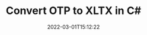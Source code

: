 ---
############################# Static ############################
layout: "auto-gen-conversion"
date: 2022-03-01T15:12:22
draft: false
otherformats: bmp doc docm docx dot dotm dotx epub gif ico jpeg jpg md odt ott pdf png psd rtf tex tif tiff txt xps
breadcrumb: OTP to XLTX in C#

############################# Head ############################
head_title: "OTP to XLTX Converter in C#"
head_description: "Convert OTP to XLTX in .NET using a few lines of code. Use the GroupDocs Document Conversion API to convert over 160 file formats."

############################# Header ############################
title: "Convert OTP to XLTX in C#"
description: "OTP to XLTX conversion with a few lines of .NET code"
bg_image: "https://cms.admin.containerize.com/templates/aspose/App_Themes/V3/images/bg/header1.png"
bg_overlay: false
button:
    enable: true

############################# SubMenu ############################
submenu:
    enable: true

    left:
        img_alt: "GroupDocs.Conversion for .NET"
        image: "https://cms.admin.containerize.com/templates/groupdocs/images/product-logos/90x90-noborder/groupdocs-conversion-net.png"
        product: "GroupDocs.Conversion"
        platform: ".NET"

    

############################# About ############################
about:
    enable: true
    title: "About GroupDocs.Conversion для .NET API"
    content: |
        [GroupDocs.Conversion for .NET](https://products.groupdocs.com/conversion/net/) can be used to convert Microsoft Word, Excel, PowerPoint, PDF, Visio and other formats. GroupDocs.Conversion is a standalone API that is suitable for back-end and internal systems where high performance is required. It does not depend on any software such as Microsoft or Open Office.
    

overview:
    enable: true
    content: |
        Convert your OTP files to XLTX in .NET easily. You can use just a couple of C# code lines in any platform of your choice like - Windows, Linux, macOS.
        You can try OTP to XLTX conversion for free and evaluate conversion results quality.
        Along with simple file conversion scenarios you can try more advanced options for loading source OTP file and for saving output XLTX result. 
        
        For example, for the source OTP file you may use the following load options:

        * auto-detect file format;
        * specify password for protected files (if file format supports it);
        * replace missing fonts to preserve document appearance.
        
        There are also advanced convert options for the XLTX file:

        * convert specific document page or page range;
        * add a watermark to the converted XLTX file.

        Once conversion is completed you can save your XLTX file to the local file path or any third-party storage like FTP, Amazon S3, Google Drive, Dropbox etc.
        Please note - to convert OTP to XLTX there is no need for any additional software installed - like MS Office, Open Office, Adobe Acrobat Reader etc. 


############################# Steps ############################
steps:
    enable: true
    title_left: "Steps to convert OTP to XLTX in C#"
    content_left: |
        [GroupDocs.Conversion](https://products.groupdocs.com/conversion/net/) makes it easy for developers to convert a OTP file to XLTX with a few lines of code.

        * Create an instance of the Converter class and provide the file OTP with the full path
        * Create and set ConvertOptions for XLTX type.
        * Call the Converter.Convert method and pass the full path and format (XLTX) as a parameter
        
    title_right: "System Requirements"
    content_right: |
        Basic conversion with GroupDocs.Conversion for .NET can be done in just a few simple steps. Our APIs are supported on all major platforms and operating systems. Before executing the code below, make sure you have the following prerequisites installed on your system.

        * Operating systems: Microsoft Windows, Linux, MacOS
        * Development environments: Microsoft Visual Studio, Xamarin, MonoDevelop
        * Frameworks: .NET Framework, .NET Standard, .NET Core, Mono
        * Get the latest GroupDocs.Conversion for .NET from [Nuget](https://www.nuget.org/packages/groupdocs.conversion)
        
    code: |
        ```cs
        // Load OTP file
        var converter = new GroupDocs.Conversion.Converter("template.otp");
        // Set conversion parameters for XLTX format
        var convertOptions = converter.GetPossibleConversions()["xltx"].ConvertOptions;
        // Convert to XLTX format
        converter.Convert("output.xltx", convertOptions);        
        ```
        
demos:
    enable: true
    title: "OTP to XLTX Live Demo"
    content: |
       Convert OTP to XLTX now by visiting the [GroupDocs.Conversion App](https://products.groupdocs.app/conversion/family) website. Online demo has the following advantages
          

more_formats:
    enable: true
    title: "Other supported transformations OTP"
    content: "You can also convert OTP to many other file formats. Please see the list below."
       
       
back_to_top:
    enable: true
---
